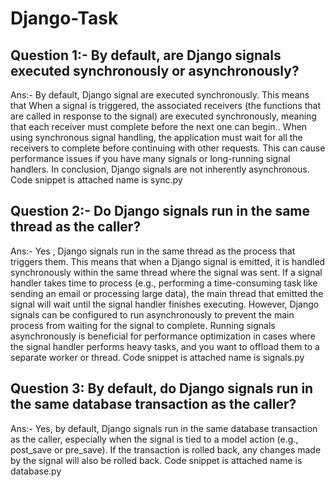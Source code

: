 # Django-Task

## Question 1:- By default, are Django signals executed synchronously or asynchronously? 
Ans:-  By default, Django signal are executed synchronously. This means that When a signal is triggered, the associated receivers (the functions that are called in response to the signal) are executed synchronously, meaning that each receiver must complete before the next one can begin..
When using synchronous signal handling, the application must wait for all the receivers to complete before continuing with other requests. This can cause performance issues if you have many signals or long-running signal handlers.
In conclusion, Django signals are not inherently asynchronous.
 Code snippet is attached name is sync.py

## Question 2:-  Do Django signals run in the same thread as the caller?
Ans:- Yes , Django signals run in the same thread  as the process that triggers them. This means that when a Django signal is emitted, it is handled synchronously within the same thread where the signal was sent. If a signal handler takes time to process (e.g., performing a time-consuming task like sending an email or processing large data), the main thread that emitted the signal will wait until the signal handler finishes executing.
However, Django signals can be configured to run asynchronously to prevent the main process from waiting for the signal to complete. Running signals asynchronously is beneficial for performance optimization in cases where the signal handler performs heavy tasks, and you want to offload them to a separate worker or thread.
Code snippet is attached name is signals.py

## Question 3: By default, do Django signals run in the same database transaction as the caller?
Ans:- Yes, by default, Django signals run in the same database transaction as the caller, especially when the signal is tied to a model action (e.g., post_save or pre_save). If the transaction is rolled back, any changes made by the signal will also be rolled back.
Code snippet is attached name is database.py

